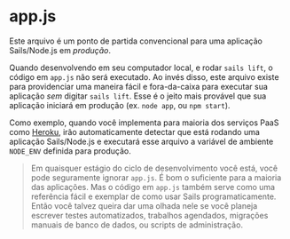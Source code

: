 # app.js

Este arquivo é um ponto de partida convencional para uma aplicação Sails/Node.js em _produção_.

Quando desenvolvendo em seu computador local, e rodar `sails lift`, o código em `app.js` não será executado. Ao invés disso, este arquivo existe para providenciar uma maneira fácil e fora-da-caixa para executar sua aplicação _sem_ digitar `sails lift`. Esse é o jeito mais provável que sua aplicação iniciará em produção (ex. `node app`, ou `npm start`).

Como exemplo, quando você implementa para maioria dos serviços PaaS como [Heroku](http://heroku.com), irão automaticamente detectar que está rodando uma aplicação Sails/Node.js e executará esse arquivo a variável de ambiente `NODE_ENV` definida para produção.

> Em quaisquer estágio do ciclo de desenvolvimento você está, você pode seguramente ignorar `app.js`. É bom o suficiente para a maioria das aplicações. Mas o código em `app.js` também serve como uma referência fácil e exemplar de como usar Sails programaticamente. Então você talvez queira dar uma olhada nele se você planeja escrever testes automatizados, trabalhos agendados, migrações manuais de banco de dados, ou scripts de administração.


<docmeta name="displayName" value="app.js">
